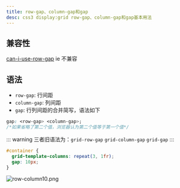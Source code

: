 ```yaml
---
title: row-gap、column-gap和gap
desc: css3 display:grid row-gap、column-gap和gap基本用法
---
```


## 兼容性

[can-i-use-row-gap](https://caniuse.com/?search=row-gap)
ie 不兼容

## 语法

- `row-gap`: 行间距
- `column-gap`: 列间距
- `gap`: 行列间距的合并简写，语法如下

```css
gap: <row-gap> <column-gap>;
/*如果省略了第二个值，浏览器认为第二个值等于第一个值*/
```

::: warning
三者旧语法为：`grid-row-gap` `grid-column-gap` `grid-gap`
:::

```css
#container {
  grid-template-columns: repeat(3, 1fr);
  gap: 10px;
}
```

![row-column10.png](row-column10.png)
